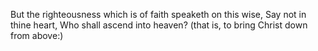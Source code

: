 But the righteousness which is of faith speaketh on this wise, Say not in thine heart, Who shall ascend into heaven? (that is, to bring Christ down from above:)
